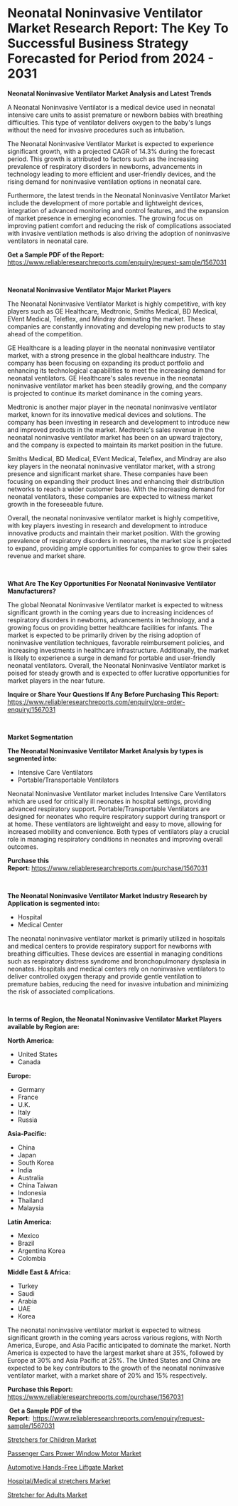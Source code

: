 <p><h1>Neonatal Noninvasive Ventilator Market Research Report: The Key To Successful Business Strategy Forecasted for Period from 2024 - 2031</h1></p><p><strong>Neonatal Noninvasive Ventilator Market Analysis and Latest Trends</strong></p>
<p><p>A Neonatal Noninvasive Ventilator is a medical device used in neonatal intensive care units to assist premature or newborn babies with breathing difficulties. This type of ventilator delivers oxygen to the baby's lungs without the need for invasive procedures such as intubation.</p><p>The Neonatal Noninvasive Ventilator Market is expected to experience significant growth, with a projected CAGR of 14.3% during the forecast period. This growth is attributed to factors such as the increasing prevalence of respiratory disorders in newborns, advancements in technology leading to more efficient and user-friendly devices, and the rising demand for noninvasive ventilation options in neonatal care.</p><p>Furthermore, the latest trends in the Neonatal Noninvasive Ventilator Market include the development of more portable and lightweight devices, integration of advanced monitoring and control features, and the expansion of market presence in emerging economies. The growing focus on improving patient comfort and reducing the risk of complications associated with invasive ventilation methods is also driving the adoption of noninvasive ventilators in neonatal care.</p></p>
<p><strong>Get a Sample PDF of the Report:&nbsp;</strong> <a href="https://www.reliableresearchreports.com/enquiry/request-sample/1567031">https://www.reliableresearchreports.com/enquiry/request-sample/1567031</a></p>
<p>&nbsp;</p>
<p><strong>Neonatal Noninvasive Ventilator Major Market Players</strong></p>
<p><p>The Neonatal Noninvasive Ventilator Market is highly competitive, with key players such as GE Healthcare, Medtronic, Smiths Medical, BD Medical, EVent Medical, Teleflex, and Mindray dominating the market. These companies are constantly innovating and developing new products to stay ahead of the competition.</p><p>GE Healthcare is a leading player in the neonatal noninvasive ventilator market, with a strong presence in the global healthcare industry. The company has been focusing on expanding its product portfolio and enhancing its technological capabilities to meet the increasing demand for neonatal ventilators. GE Healthcare's sales revenue in the neonatal noninvasive ventilator market has been steadily growing, and the company is projected to continue its market dominance in the coming years.</p><p>Medtronic is another major player in the neonatal noninvasive ventilator market, known for its innovative medical devices and solutions. The company has been investing in research and development to introduce new and improved products in the market. Medtronic's sales revenue in the neonatal noninvasive ventilator market has been on an upward trajectory, and the company is expected to maintain its market position in the future.</p><p>Smiths Medical, BD Medical, EVent Medical, Teleflex, and Mindray are also key players in the neonatal noninvasive ventilator market, with a strong presence and significant market share. These companies have been focusing on expanding their product lines and enhancing their distribution networks to reach a wider customer base. With the increasing demand for neonatal ventilators, these companies are expected to witness market growth in the foreseeable future.</p><p>Overall, the neonatal noninvasive ventilator market is highly competitive, with key players investing in research and development to introduce innovative products and maintain their market position. With the growing prevalence of respiratory disorders in neonates, the market size is projected to expand, providing ample opportunities for companies to grow their sales revenue and market share.</p></p>
<p>&nbsp;</p>
<p><strong>What Are The Key Opportunities For Neonatal Noninvasive Ventilator Manufacturers?</strong></p>
<p><p>The global Neonatal Noninvasive Ventilator market is expected to witness significant growth in the coming years due to increasing incidences of respiratory disorders in newborns, advancements in technology, and a growing focus on providing better healthcare facilities for infants. The market is expected to be primarily driven by the rising adoption of noninvasive ventilation techniques, favorable reimbursement policies, and increasing investments in healthcare infrastructure. Additionally, the market is likely to experience a surge in demand for portable and user-friendly neonatal ventilators. Overall, the Neonatal Noninvasive Ventilator market is poised for steady growth and is expected to offer lucrative opportunities for market players in the near future.</p></p>
<p><strong>Inquire or Share Your Questions If Any Before Purchasing This Report:</strong> <a href="https://www.reliableresearchreports.com/enquiry/pre-order-enquiry/1567031">https://www.reliableresearchreports.com/enquiry/pre-order-enquiry/1567031</a></p>
<p>&nbsp;</p>
<p><strong>Market Segmentation</strong></p>
<p><strong>The Neonatal Noninvasive Ventilator Market Analysis by types is segmented into:</strong></p>
<p><ul><li>Intensive Care Ventilators</li><li>Portable/Transportable Ventilators</li></ul></p>
<p><p>Neonatal Noninvasive Ventilator market includes Intensive Care Ventilators which are used for critically ill neonates in hospital settings, providing advanced respiratory support. Portable/Transportable Ventilators are designed for neonates who require respiratory support during transport or at home. These ventilators are lightweight and easy to move, allowing for increased mobility and convenience. Both types of ventilators play a crucial role in managing respiratory conditions in neonates and improving overall outcomes.</p></p>
<p><strong>Purchase this Report:&nbsp;</strong><a href="https://www.reliableresearchreports.com/purchase/1567031">https://www.reliableresearchreports.com/purchase/1567031</a></p>
<p>&nbsp;</p>
<p><strong>The Neonatal Noninvasive Ventilator Market Industry Research by Application is segmented into:</strong></p>
<p><ul><li>Hospital</li><li>Medical Center</li></ul></p>
<p><p>The neonatal noninvasive ventilator market is primarily utilized in hospitals and medical centers to provide respiratory support for newborns with breathing difficulties. These devices are essential in managing conditions such as respiratory distress syndrome and bronchopulmonary dysplasia in neonates. Hospitals and medical centers rely on noninvasive ventilators to deliver controlled oxygen therapy and provide gentle ventilation to premature babies, reducing the need for invasive intubation and minimizing the risk of associated complications.</p></p>
<p>&nbsp;</p>
<p><strong>In terms of Region, the Neonatal Noninvasive Ventilator Market Players available by Region are:</strong></p>
<p>
    <p> <strong> North America: </strong>
        <ul>
            <li>United States</li>
            <li>Canada</li>
        </ul>
        </p> 
    <p> <strong> Europe: </strong>
        <ul>
            <li>Germany</li>
            <li>France</li>
            <li>U.K.</li>
            <li>Italy</li>
            <li>Russia</li>
        </ul>
        </p> 
    <p> <strong> Asia-Pacific: </strong>
        <ul>
            <li>China</li>
            <li>Japan</li>
            <li>South Korea</li>
            <li>India</li>
            <li>Australia</li>
            <li>China Taiwan</li>
            <li>Indonesia</li>
            <li>Thailand</li>
            <li>Malaysia</li>
        </ul>
        </p> 
    <p> <strong> Latin America: </strong>
        <ul>
            <li>Mexico</li>
            <li>Brazil</li>
            <li>Argentina Korea</li>
            <li>Colombia</li>
        </ul>
        </p> 
    <p> <strong> Middle East & Africa: </strong>
        <ul>
            <li>Turkey</li>
            <li>Saudi</li>
            <li>Arabia</li>
            <li>UAE</li>
            <li>Korea</li>
        </ul>
    </p>
    </p>
<p><p>The neonatal noninvasive ventilator market is expected to witness significant growth in the coming years across various regions, with North America, Europe, and Asia Pacific anticipated to dominate the market. North America is expected to have the largest market share at 35%, followed by Europe at 30% and Asia Pacific at 25%. The United States and China are expected to be key contributors to the growth of the neonatal noninvasive ventilator market, with a market share of 20% and 15% respectively.</p></p>
<p><strong>Purchase this Report: </strong><a href="https://www.reliableresearchreports.com/purchase/1567031">https://www.reliableresearchreports.com/purchase/1567031</a></p>
<p>&nbsp;<strong>Get a Sample PDF of the Report:&nbsp;&nbsp;</strong><a href="https://www.reliableresearchreports.com/enquiry/request-sample/1567031">https://www.reliableresearchreports.com/enquiry/request-sample/1567031</a></p>
<p><strong></strong></p>
<p><p><a href="https://github.com/kosella/Market-Research-Report-List-1/blob/main/stretchers-for-children-market.md">Stretchers for Children Market</a></p><p><a href="https://issuu.com/reportprime-2/docs/passenger-cars-power-window-motor-market-size-2030">Passenger Cars Power Window Motor Market</a></p><p><a href="https://issuu.com/reportprime-2/docs/automotive-hands-free-liftgate-market-size-2030.pp">Automotive Hands-Free Liftgate Market</a></p><p><a href="https://github.com/nathandecarvalho/Market-Research-Report-List-1/blob/main/hospitalmedical-stretchers-market.md">Hospital/Medical stretchers Market</a></p><p><a href="https://github.com/kufem1/Market-Research-Report-List-1/blob/main/stretcher-for-adults-market.md">Stretcher for Adults Market</a></p></p>